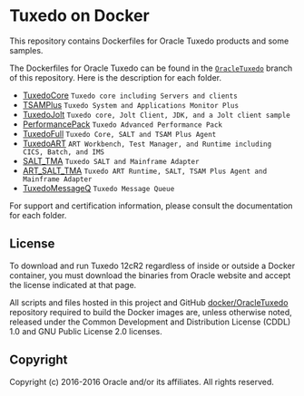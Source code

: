 # Tuxedo on Docker

This repository contains Dockerfiles for Oracle Tuxedo products and some samples.

The Dockerfiles for Oracle Tuxedo can be found in the [`OracleTuxedo`](https://github.com/oracle/docker/tree/OracleTuxedo) branch of this repository. Here is the description for each folder.
* [TuxedoCore](TuxedoCore/)          `Tuxedo core including Servers and clients`
* [TSAMPlus](TSAMPlus/)          `Tuxedo System and Applications Monitor Plus`
* [TuxedoJolt](TuxedoJolt/)          `Tuxedo core, Jolt Client, JDK, and a Jolt client sample`
* [PerformancePack](PerformancePack/)         `Tuxedo Advanced Performance Pack`
* [TuxedoFull](TuxedoFull/)        `Tuxedo Core, SALT and TSAM Plus Agent`
* [TuxedoART](TuxedoART/)          `ART Workbench, Test Manager, and Runtime including CICS, Batch, and IMS`
* [SALT_TMA](SALT_TMA/)          `Tuxedo SALT and Mainframe Adapter`
* [ART_SALT_TMA](ART_SALT_TMA/)          `Tuxedo ART Runtime, SALT, TSAM Plus Agent and Mainframe Adapter`
* [TuxedoMessageQ](TuxedoMessageQ/)          `Tuxedo Message Queue`


For support and certification information, please consult the documentation for each folder.

## License
To download and run Tuxedo 12cR2 regardless of inside or outside a Docker container, you must download the binaries from Oracle website and accept the license indicated at that page.

All scripts and files hosted in this project and GitHub [docker/OracleTuxedo](./) repository required to build the Docker images are, unless otherwise noted, released under the Common Development and Distribution License (CDDL) 1.0 and GNU Public License 2.0 licenses.

## Copyright
Copyright (c) 2016-2016 Oracle and/or its affiliates. All rights reserved.

